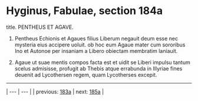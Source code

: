 # Hyginus, Fabulae, section 184a

title. PENTHEUS ET AGAVE.



1. Pentheus Echionis et Agaues filius Liberum negauit deum esse nec mysteria eius accipere uoluit. ob hoc eum Agaue mater cum sororibus Ino et Autonoe per insaniam a Libero obiectam membratim laniauit.



2. Agaue ut suae mentis compos facta est et uidit se Liberi impulsu tantum scelus admisisse, profugit ab Thebis atque errabunda in Illyriae fines deuenit ad Lycothersen regem, quam Lycotherses excepit.



---

| --- | --- |
| previous: [183a](../183a/) | next: [185a](../185a/) |